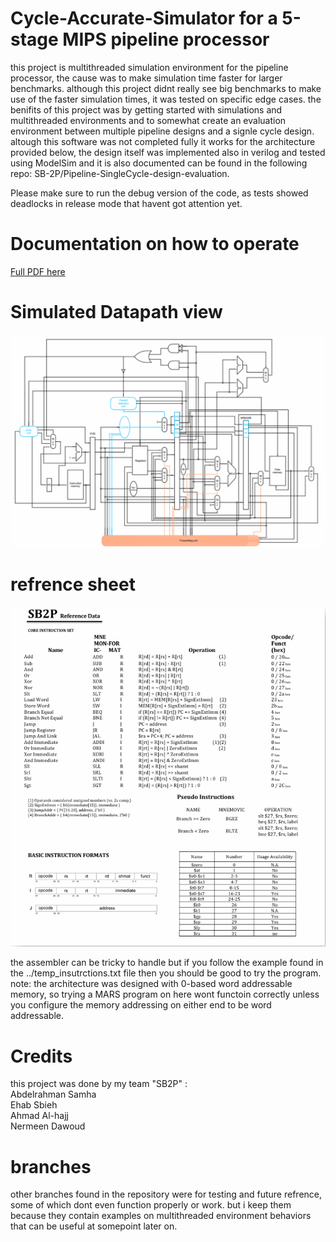 # Cycle-Accurate-Simulator for a 5-stage MIPS pipeline processor

this project is multithreaded simulation environment for the pipeline processor, the cause was to make simulation time faster for larger benchmarks. 
although this project didnt really see big benchmarks to make use of the faster simulation times, it was tested on specific edge cases. 
the benifits of this project was by getting started with simulations and multithreaded environments and to somewhat create an evaluation environment between multiple pipeline designs and a signle cycle design. 
altough this software was not completed fully it works for the architecture provided below, the design itself was implemented also in verilog and tested using ModelSim and it is also documented can be found in the following repo: SB-2P/Pipeline-SingleCycle-design-evaluation.

Please make sure to run the debug version of the code, as tests showed deadlocks in release mode that havent got attention yet. 
# Documentation on how to operate
[Full PDF here](Document/HowToOperate.pdf)

# Simulated Datapath view 
![Datapath](IMAGES/DataPath.png)

# refrence sheet 
![Sheet](IMAGES/refrencesheet.png)


the assembler can be tricky to handle but if you follow the example found in the ../temp_insutrctions.txt file then you should be good to try the program. <br> 
note: the architecture was designed with 0-based word addressable memory, so trying a MARS program on here wont functoin correctly unless you configure the memory addressing on either end to be word addressable. 

# Credits 
this project was done by my team "SB2P" : <br> 
Abdelrahman Samha <br>
Ehab Sbieh <br>
Ahmad Al-hajj <br>
Nermeen Dawoud <br>

# branches
other branches found in the repository were for testing and future refrence, some of which dont even function properly or work. but i keep them because they contain examples on multithreaded environment behaviors that can be useful at somepoint later on. 
 

